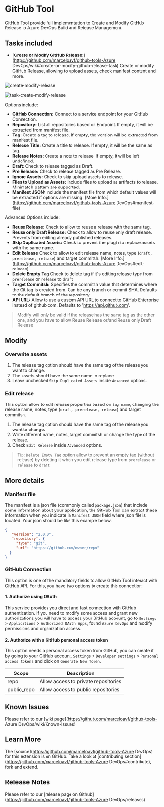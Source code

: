 # GitHub Tool

GitHub Tool provide full implementation to Create and Modify GitHub Release to Azure DevOps Build and Release Management.

## Tasks included

- [**Create or Modify GitHub Release:**](https://github.com/marceloavf/github-tools-Azure DevOps/wiki#create-or-modify-github-release-task) Create or modify GitHub Release, allowing to upload assets, check manifest content and more.

![create-modify-release](images/create-release-options.png)

![task-create-modify-release](images/task-create-release.png)

Options include:

- **GitHub Connection:** Connect to a service endpoint for your GitHub Connection.
- **Repository:** List all repositories based on Endpoint. If empty, it will be extracted from manifest file.
- **Tag:** Create a tag to release. If empty, the version will be extracted from manifest file.
- **Release Title:** Create a title to release. If empty, it will be the same as tag.
- **Release Notes:** Create a note to release. If empty, it will be left undefined.
- **Draft:** Check to release tagged as Draft.
- **Pre Release:** Check to release tagged as Pre Release.
- **Ignore Assets:** Check to skip upload assets to release.
- **Files to Upload as Assets:** Include files to upload as artifacts to release. Minimatch pattern are supported.
- **Manifest JSON:** Include the manifest file from which default values will be extracted if options are missing. [More Info.](https://github.com/marceloavf/github-tools-Azure DevOps#manifest-file)

Advanced Options include:

- **Reuse Release:** Check to allow to reuse a release with the same tag.
- **Reuse only Draft Release:** Check to allow to reuse only draft release. Prevents from editing already published releases.
- **Skip Duplicated Assets:** Check to prevent the plugin to replace assets with the same name.
- **Edit Release** Check to allow to edit release name, notes, type (`draft, prerelease, release`) and target commitsh. [More Info.](https://github.com/marceloavf/github-tools-Azure DevOps#edit-release)
- **Delete Empty Tag** Check to delete tag if it's editing release type from `prerelease` or `release` to `draft`
- **Target Commitsh:** Specifies the commitsh value that determines where the Git tag is created from. Can be any branch or commit SHA. Defaults to the default branch of the repository.
- **API URL:** Allow to use a custom API URL to connect to GitHub Enterprise instead of github.com. Defaults to 'https://api.github.com'.

> Modify will only be valid if the release has the same tag as the other one, and you have to allow Reuse Release or/and Reuse only Draft Release

## Modify

### Overwrite assets

1. The release tag option should have the same tag of the release you want to change.
2. The assets should have the same name to replace.
3. Leave unchecked `Skip Duplicated Assets` inside `Advanced` options.

### Edit release

This option allow to edit release properties based on `tag name`, changing the release name, notes, type (`draft, prerelease, release`) and target commitsh.

1. The release tag option should have the same tag of the release you want to change.
2. Write different name, notes, target commitsh or change the type of the release.
3. Check `Edit Release` inside `Advanced` options.

> Tip: `Delete Empty Tag` option allow to prevent an empty tag (without release) by deleting it when you edit release type from `prerelease` or `release` to `draft`

## More details

### Manifest file

The manifest is a json file (commonly called `package.json`) that include some information about your application, the GitHub Tool can extract these information when you indicate in `Manifest JSON` field where json file is located. Your json should be like this example below.

```json
{ 
   "version": "2.0.0", 
   "repository": { 
     "type": "git", 
     "url": "https://github.com/owner/repo" 
  } 
} 
```

### GitHub Connection

This option is one of the mandatory fields to allow GitHub Tool interact with GitHub API. For this, you have two options to create this connection:

#### 1. Authorize using OAuth

This service provides you direct and fast connection with GitHub authentication. If you need to modify some access and grant new authorizations you will have to access your GitHub acoount, go to `Settings` > `Applications` > `Authorized OAuth Apps`, found `Azure DevOps` and modify permissions and organization access.

#### 2. Authorize with a GitHub personal access token

This option needs a personal access token from GitHub, you can create it by going to your GitHub account, `Settings` > `Developer settings` > `Personal access tokens` and click on `Generate New Token`.

| Scope  | Description |
| ------------- | ------------- |
| repo  | Allow access to private repositories  |
| public_repo  | Allow access to public repositories  |

## Known Issues

Please refer to our [wiki page](https://github.com/marceloavf/github-tools-Azure DevOps/wiki/Known-Issues)

## Learn More

The [source](https://github.com/marceloavf/github-tools-Azure DevOps) for this extension is on GitHub. Take a look at [contributing section](https://github.com/marceloavf/github-tools-Azure DevOps#contribute), fork and extend.

## Release Notes

Please refer to our [release page on Github](https://github.com/marceloavf/github-tools-Azure DevOps/releases)
